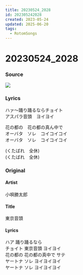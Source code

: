 ```yaml
---
title: 20230524_2028
id: 202305242028
created: 2023-05-24
updated: 2025-06-20
tags:
  - RotomSongs
---
```

# 20230524_2028

### Source

![](https://x.com/Starlystrongest/status/1661333224851931138)

### Lyrics

ハァ〜踊り踊るならチョイト  
アスパラ音頭　ヨイヨイ  

花の都の　花の都の真ん中で  
オーバタ　ソレ　コイコイコイ  
オーバタ　ソレ　コイコイコイ  

(くたばれ　全休)  
(くたばれ　全休)  

### Original

#### Artist

小唄勝太郎

#### Title

東京音頭

#### Lyrics

ハア 踊り踊るなら  
チョイト 東京音頭 ヨイヨイ  
花の都の 花の都の真中で サテ  
ヤートナ ソレ ヨイヨイヨイ  
ヤートナ ソレ ヨイヨイヨイ  




